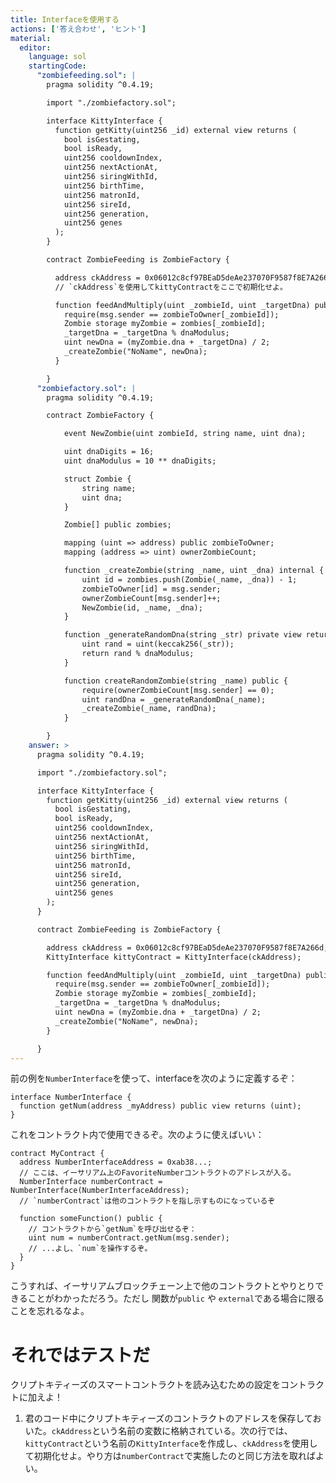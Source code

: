 ```yaml
---
title: Interfaceを使用する
actions: ['答え合わせ', 'ヒント']
material:
  editor:
    language: sol
    startingCode:
      "zombiefeeding.sol": |
        pragma solidity ^0.4.19;

        import "./zombiefactory.sol";

        interface KittyInterface {
          function getKitty(uint256 _id) external view returns (
            bool isGestating,
            bool isReady,
            uint256 cooldownIndex,
            uint256 nextActionAt,
            uint256 siringWithId,
            uint256 birthTime,
            uint256 matronId,
            uint256 sireId,
            uint256 generation,
            uint256 genes
          );
        }

        contract ZombieFeeding is ZombieFactory {

          address ckAddress = 0x06012c8cf97BEaD5deAe237070F9587f8E7A266d;
          // `ckAddress`を使用してkittyContractをここで初期化せよ。

          function feedAndMultiply(uint _zombieId, uint _targetDna) public {
            require(msg.sender == zombieToOwner[_zombieId]);
            Zombie storage myZombie = zombies[_zombieId];
            _targetDna = _targetDna % dnaModulus;
            uint newDna = (myZombie.dna + _targetDna) / 2;
            _createZombie("NoName", newDna);
          }

        }
      "zombiefactory.sol": |
        pragma solidity ^0.4.19;

        contract ZombieFactory {

            event NewZombie(uint zombieId, string name, uint dna);

            uint dnaDigits = 16;
            uint dnaModulus = 10 ** dnaDigits;

            struct Zombie {
                string name;
                uint dna;
            }

            Zombie[] public zombies;

            mapping (uint => address) public zombieToOwner;
            mapping (address => uint) ownerZombieCount;

            function _createZombie(string _name, uint _dna) internal {
                uint id = zombies.push(Zombie(_name, _dna)) - 1;
                zombieToOwner[id] = msg.sender;
                ownerZombieCount[msg.sender]++;
                NewZombie(id, _name, _dna);
            }

            function _generateRandomDna(string _str) private view returns (uint) {
                uint rand = uint(keccak256(_str));
                return rand % dnaModulus;
            }

            function createRandomZombie(string _name) public {
                require(ownerZombieCount[msg.sender] == 0);
                uint randDna = _generateRandomDna(_name);
                _createZombie(_name, randDna);
            }

        }
    answer: >
      pragma solidity ^0.4.19;

      import "./zombiefactory.sol";

      interface KittyInterface {
        function getKitty(uint256 _id) external view returns (
          bool isGestating,
          bool isReady,
          uint256 cooldownIndex,
          uint256 nextActionAt,
          uint256 siringWithId,
          uint256 birthTime,
          uint256 matronId,
          uint256 sireId,
          uint256 generation,
          uint256 genes
        );
      }

      contract ZombieFeeding is ZombieFactory {

        address ckAddress = 0x06012c8cf97BEaD5deAe237070F9587f8E7A266d;
        KittyInterface kittyContract = KittyInterface(ckAddress);

        function feedAndMultiply(uint _zombieId, uint _targetDna) public {
          require(msg.sender == zombieToOwner[_zombieId]);
          Zombie storage myZombie = zombies[_zombieId];
          _targetDna = _targetDna % dnaModulus;
          uint newDna = (myZombie.dna + _targetDna) / 2;
          _createZombie("NoName", newDna);
        }

      }
---
```


前の例を`NumberInterface`を使って、interfaceを次のように定義するぞ：

```
interface NumberInterface {
  function getNum(address _myAddress) public view returns (uint);
}
```

これをコントラクト内で使用できるぞ。次のように使えばいい：

```
contract MyContract {
  address NumberInterfaceAddress = 0xab38...; 
  // ここは、イーサリアム上のFavoriteNumberコントラクトのアドレスが入る。
  NumberInterface numberContract = NumberInterface(NumberInterfaceAddress);
  // `numberContract`は他のコントラクトを指し示すものになっているぞ 

  function someFunction() public {
    // コントラクトから`getNum`を呼び出せるぞ：
    uint num = numberContract.getNum(msg.sender);
    // ...よし、`num`を操作するぞ。
  }
}
```

こうすれば、イーサリアムブロックチェーン上で他のコントラクトとやりとりできることがわかっただろう。ただし 関数が`public` や `external`である場合に限ることを忘れるなよ。


# それではテストだ

クリプトキティーズのスマートコントラクトを読み込むための設定をコントラクトに加えよ！

1. 君のコード中にクリプトキティーズのコントラクトのアドレスを保存しておいた。`ckAddress`という名前の変数に格納されている。次の行では、 `kittyContract`という名前の`KittyInterface`を作成し、`ckAddress`を使用して初期化せよ。やり方は`numberContract`で実施したのと同じ方法を取ればよい。

